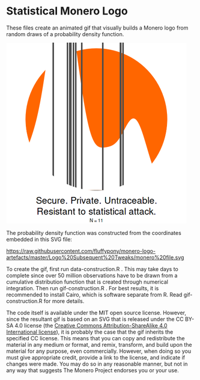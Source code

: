 # Statistical Monero Logo
These files create an animated gif that visually builds a Monero logo from random draws of a probability density function.

![Statistical Monero Logo](Statistical-Monero-Logo.gif)

The probability density function was constructed from the coordinates embedded in this SVG file:

https://raw.githubusercontent.com/fluffypony/monero-logo-artefacts/master/Logo%20Subsequent%20Tweaks/monero%20file.svg

To create the gif, first run data-construction.R . This may take days to complete since over 50 million observations have to be drawn from a cumulative distribution function that is created through numerical integration. Then run gif-construction.R . For best results, it is recommended to install Cairo, which is software separate from R. Read gif-construction.R for more details.

The code itself is available under the MIT open source license. However, since the resultant gif is based on an SVG that is released under the CC BY-SA 4.0 license (the [Creative Commons Attribution-ShareAlike 4.0 International license](https://creativecommons.org/licenses/by-sa/4.0/)), it is probably the case that the gif inherits the specified CC license. This means that you can copy and redistribute the material in any medium or format, and remix, transform, and build upon the material for any purpose, even commercially. However, when doing so you must give appropriate credit, provide a link to the license, and indicate if changes were made. You may do so in any reasonable manner, but not in any way that suggests The Monero Project endorses you or your use.

